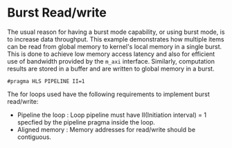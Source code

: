 Burst Read/write
================

The usual reason for having a burst mode capability, or using burst mode, is to increase data throughput. This example demonstrates how multiple items can be read from global memory to kernel's local memory in a single burst.
This is done to achieve low memory access latency and also for efficient use of bandwidth provided by the `m_axi` interface. 
Similarly, computation results are stored in a buffer and are written to global memory in a burst.

`#pragma HLS PIPELINE II=1`

The for loops used have the following requirements to implement burst read/write:

- Pipeline the loop : Loop pipeline must have II(Initiation interval) = 1 specfied by the pipeline pragma inside the loop.
- Aligned memory : Memory addresses for read/write should be contiguous.
